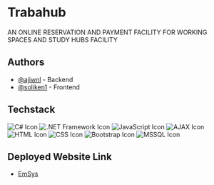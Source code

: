 # Trabahub 
AN ONLINE RESERVATION AND PAYMENT FACILITY FOR WORKING SPACES AND STUDY HUBS FACILITY

## Authors
- [@ajiwnl](https://www.github.com/ajiwnl) - Backend
- [@soliken1](https://www.github.com/soliken1) - Frontend

## Techstack
![C# Icon](https://img.icons8.com/ios-filled/50/000000/c-sharp-logo.png) ![.NET Framework Icon](https://img.icons8.com/ios-filled/50/000000/net-framework.png) ![JavaScript Icon](https://img.icons8.com/ios-filled/50/000000/javascript.png) ![AJAX Icon](https://img.icons8.com/ios-filled/50/000000/ajax.png) ![HTML Icon](https://img.icons8.com/ios-filled/50/000000/html-5.png) ![CSS Icon](https://img.icons8.com/ios-filled/50/000000/css3.png) ![Bootstrap Icon](https://img.icons8.com/ios-filled/50/000000/bootstrap.png) ![MSSQL Icon](https://img.icons8.com/ios-filled/50/000000/microsoft-sql-server.png)

## Deployed Website Link
- [EmSys](http://trabahub.somee.com/)

